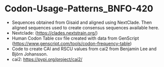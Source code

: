 # Codon-Usage-Patterns_BNFO-420
- Sequences obtained from Gisaid and aligned using NextClade. Then aligned sequences used to create consensus sequences available here.
- Nextclade: (https://clades.nextstrain.org/)
- Human Codon Table csv file created with data from GenScript (https://www.genscript.com/tools/codon-frequency-table)
- Code to create CAI and RSCU values from cai2 from Benjamin Lee and Björn Johansson.
- cai2: https://pypi.org/project/cai2/ 

